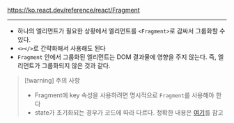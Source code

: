 https://ko.react.dev/reference/react/Fragment

---

- 하나의 엘리먼트가 필요한 상황에서 엘리먼트를 `<Fragment>`로 감싸서 그룹화할 수 있다.
- `<></>`로 간략화해서 사용해도 된다
- `Fragment` 안에서 그룹화된 엘리먼트는 DOM 결과물에 영향을 주지 않는다. 즉, 엘리먼트가 그룹화되지 않은 것과 같다.


> [!warning] 주의 사항
> - Fragment에 key 속성을 사용하려면 명시적으로 `Fragment`를 사용해야 한다
> - state가 초기화되는 경우가 코드에 따라 다르다. 정확한 내용은 [여기](https://gist.github.com/clemmy/b3ef00f9507909429d8aa0d3ee4f986b)를 참고
